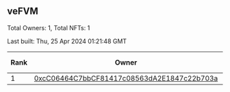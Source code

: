 ## veFVM

Total Owners: 1, Total NFTs: 1

Last built: Thu, 25 Apr 2024 01:21:48 GMT

| Rank | Owner | Voting Power | Influence | NFTs Id |
| --- | --- | --- | --- | --- |
  | 1 | [0xcC06464C7bbCF81417c08563dA2E1847c22b703a](https://debank.com/profile/0xcC06464C7bbCF81417c08563dA2E1847c22b703a?chain=ftm) | 358,510.63 | 4.98050% | 1 |